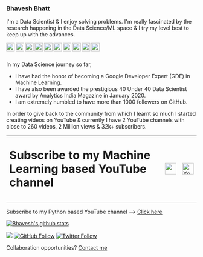 ### Bhavesh Bhatt

I'm a Data Scientist & I enjoy solving problems. I'm really fascinated by the research happening in the Data Science/ML space & I try my level best to keep up with the advances.

<a href="https://www.youtube.com/BhaveshBhatt8791">
  <img align="left" alt="Bhavesh's Youtube" width="22px" src="https://cdn.jsdelivr.net/npm/simple-icons@v3/icons/youtube.svg" />
</a>
<a href="https://www.youtube.com/PythonTricks">
  <img align="left" alt="Bhavesh's Python" width="22px" src="https://cdn.jsdelivr.net/npm/simple-icons@3.13.0/icons/python.svg" />
</a>
<a href="https://twitter.com/_bhaveshbhatt">
  <img align="left" alt="Bhavesh's Twitter" width="22px" src="https://cdn.jsdelivr.net/npm/simple-icons@v3/icons/twitter.svg" />
</a>
<a href="https://www.linkedin.com/in/bhattbhavesh91/">
  <img align="left" alt="Bhavesh's Linkedin" width="22px" src="https://cdn.jsdelivr.net/npm/simple-icons@v3/icons/linkedin.svg" />
</a>
<a href="https://linktr.ee/bhattbhavesh91">
  <img align="left" alt="Bhavesh's Linktree" width="22px" src="https://cdn.jsdelivr.net/npm/simple-icons@4.9.0/icons/linktree.svg" />
</a>
<a href="https://about.me/bhattbhavesh91">
  <img align="left" alt="Bhavesh's About Me" width="22px" src="https://cdn.jsdelivr.net/npm/simple-icons@3.13.0/icons/about-dot-me.svg" />
</a>
<a href="https://medium.com/@bhattbhavesh91">
  <img align="left" alt="Bhavesh's Medium" width="22px" src="https://cdn.jsdelivr.net/npm/simple-icons@4.9.0/icons/medium.svg" />
</a>
<a href="http://bhattbhavesh91.github.io/">
  <img align="left" alt="Dev.to Link" width="22px" src="https://cdn.jsdelivr.net/npm/simple-icons@3.13.0/icons/blogger.svg" />
</a>
<a href="https://dev.to/bhattbhavesh91">
  <img align="left" alt="Bhavesh's Blog" width="22px" src="https://cdn.jsdelivr.net/npm/simple-icons@3.13.0/icons/dev-dot-to.svg" />
</a>
<a href="https://github.com/bhattbhavesh91">
  <img align="left" alt="Bhavesh's Github" width="22px" src="https://cdn.jsdelivr.net/npm/simple-icons@v3/icons/github.svg" />
</a>
<br/>
<br/>

In my Data Science journey so far, 
* I have had the honor of becoming a Google Developer Expert (GDE) in Machine Learning.
* I have also been awarded the prestigious 40 Under 40 Data Scientist award by Analytics India Magazine in January 2020.
* I am extremely humbled to have more than 1000 followers on GitHub.

In order to give back to the community from which I learnt so much I started creating videos on YouTube & currently I have 2 YouTube channels with close to 260 videos, 2 Million views & 32k+ subscribers.

<table>
   <tr>
   <td><p style="font-size:30px"><b>Subscribe to my Machine Learning based YouTube channel</b></p></td>
      <td><a href="https://www.youtube.com/c/UC8ofcOdHNINiPrBA9D59Vaw?sub_confirmation=1" target="_blank"><img height="30" src = "https://img.shields.io/youtube/channel/subscribers/UC8ofcOdHNINiPrBA9D59Vaw?style=social&logo=Youtube"></a></td>
      <td><a href="https://www.youtube.com/c/UC8ofcOdHNINiPrBA9D59Vaw?sub_confirmation=1" target="_blank"><img height="30" alt="YouTube Channel Views" src="https://img.shields.io/youtube/channel/views/UC8ofcOdHNINiPrBA9D59Vaw?style=social"></a></td>
   </tr>
</table>

<!---
### Subscribe to my Machine Learning based YouTube channel : 
[![YouTube ML Channel](https://img.shields.io/youtube/channel/subscribers/UC8ofcOdHNINiPrBA9D59Vaw?style=social)](https://www.youtube.com/c/BhaveshBhatt8791/?sub_confirmation=1) [![YouTube ML Channel Stats](https://img.shields.io/youtube/channel/views/UC8ofcOdHNINiPrBA9D59Vaw)](https://www.youtube.com/c/BhaveshBhatt8791/?sub_confirmation=1)

Subscribe to my Machine Learning based YouTube channel &#10230; [Click here](https://youtube.com/BhaveshBhatt8791)
![YouTube Channel Subscribers](https://img.shields.io/youtube/channel/subscribers/UC8ofcOdHNINiPrBA9D59Vaw?style=social)
![YouTube Channel Views](https://img.shields.io/youtube/channel/views/UC8ofcOdHNINiPrBA9D59Vaw?style=social)
<img alt="YouTube Channel Views" src="https://img.shields.io/youtube/channel/views/UC8ofcOdHNINiPrBA9D59Vaw?style=social">
-->

Subscribe to my Python based YouTube channel &#10230; [Click here](https://www.youtube.com/PythonTricks/)


[![Bhavesh's github stats](https://github-readme-stats.vercel.app/api?username=bhattbhavesh91&hide=contribs,prs)](https://github.com/anuraghazra/github-readme-stats)

![](https://komarev.com/ghpvc/?username=bhattbhavesh91&style=social)
[![GitHub Follow](https://img.shields.io/github/followers/bhattbhavesh91?style=social)](https://github.com/bhattbhavesh91)
[![Twitter Follow](https://img.shields.io/twitter/follow/_bhaveshbhatt?label=Follow&style=social)](https://twitter.com/_bhaveshbhatt)

Collaboration opportunities? [Contact me](https://bhattbhavesh91.github.io/contact/)

<!--
### Bhavesh Bhatt

I'm a Data Scientist & I enjoy solving problems. I'm really fascinated by the research happening in the Data Science/ML space & I try my level best to keep up with the advances.

In my Data Science journey so far, 
* I have had the honor of becoming a Google Developer Expert (GDE) in Machine Learning 
* I have also been awarded the prestigious 40 Under 40 Data Scientist award by Analytics India Magazine in January 2020.

In order to give back to the community from which I learnt so much I started creating videos on YouTube & currently I have 2 YouTube channels with close to 230 videos, 1.5 Million views & 30k+ subscribers.

To view my Machine Learning based YouTube channel &#10230; [Click here](https://youtube.com/BhaveshBhatt8791)

To view my Python based YouTube channel &#10230; [Click here](https://www.youtube.com/PythonTricks/)

Connect with me on these platforms:

<a href="https://about.me/bhattbhavesh91"><img src="https://bhattbhavesh91.github.io/assets/images/aboutme_icon_1024.png" alt="drawing" width="35"/>&nbsp;&nbsp;&nbsp;&nbsp;
<a href="https://youtube.com/BhaveshBhatt8791"><img src="https://res.cloudinary.com/importdata/image/upload/v1595012354/yt_logo_jjgys4.png" alt="drawing" width="100"/>&nbsp;&nbsp;&nbsp;&nbsp;<a href="https://medium.com/@bhattbhavesh91"><img src="https://res.cloudinary.com/importdata/image/upload/v1595012354/medium_mono_hoz0z5.png" alt="drawing" width="35"/>&nbsp;&nbsp;&nbsp;&nbsp;<a href="http://twitter.com/_bhaveshbhatt"><img src="https://res.cloudinary.com/importdata/image/upload/v1595012924/Twitter_Logo_Blue_gbtagu.png" alt="drawing" width="40"/>&nbsp;&nbsp;&nbsp;&nbsp;
<a href="https://youtube.com/PythonTricks"><img src="https://bhattbhavesh91.github.io/assets/images/python_logo.png" alt="drawing" width="35"/>&nbsp;&nbsp;&nbsp;&nbsp;

[![Bhavesh's github stats](https://github-readme-stats.vercel.app/api?username=bhattbhavesh91&hide=contribs,prs)](https://github.com/anuraghazra/github-readme-stats)

![](https://komarev.com/ghpvc/?username=bhattbhavesh91&style=flat-square)
-->

<!--
**bhattbhavesh91/bhattbhavesh91** is a ✨ _special_ ✨ repository because its `README.md` (this file) appears on your GitHub profile.
&nbsp;&nbsp;
[![Top Langs](https://github-readme-stats.vercel.app/api/top-langs/?username=bhattbhavesh91)](https://github.com/anuraghazra/github-readme-stats)

![Visitor Count](https://profile-counter.glitch.me/bhattbhavesh91/count.svg)

<a href="https://github.com/anuraghazra/github-readme-stats">
  <img align="center" src="https://github-readme-stats.vercel.app/api?username=bhattbhavesh91" />
</a>
<a href="https://github.com/anuraghazra/convoychat">
  <img align="center" src="https://github-readme-stats.vercel.app/api/top-langs/?username=bhattbhavesh91" />
</a>


Profile Visits : [![HitCount](http://hits.dwyl.com/bhattbhavesh91/bhattbhavesh91.svg)](http://hits.dwyl.com/bhattbhavesh91/bhattbhavesh91)

Here are some ideas to get you started:

- 🔭 I’m currently working on ...
- 🌱 I’m currently learning ...
- 👯 I’m looking to collaborate on ...
- 🤔 I’m looking for help with ...
- 💬 Ask me about ...
- 📫 How to reach me: ...
- 😄 Pronouns: ...
- ⚡ Fun fact: ...
-->
